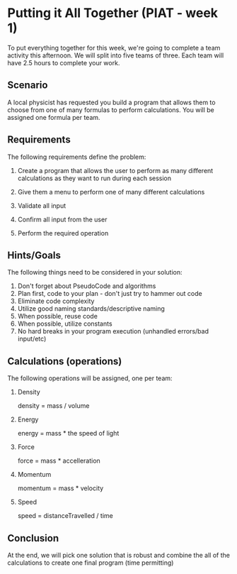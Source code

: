 # Putting it All Together (PIAT - week 1)

To put everything together for this week, we're going to complete a team activity this afternoon.  We will split into five teams of three.  Each team will have 2.5 hours to complete your work.

## Scenario

A local physicist has requested you build a program that allows them to choose from one of many formulas to perform calculations.  You will be assigned one formula per team.  

## Requirements

The following requirements define the problem:

1. Create a program that allows the user to perform as many different calculations as they want to run during each session    

1. Give them a menu to perform one of many different calculations  
  
1. Validate all input  

1. Confirm all input from the user  

1. Perform the required operation  

## Hints/Goals

The following things need to be considered in your solution:

1. Don't forget about PseudoCode and algorithms  
1. Plan first, code to your plan - don't just try to hammer out code  
1. Eliminate code complexity  
1. Utilize good naming standards/descriptive naming
1. When possible, reuse code  
1. When possible, utilize constants
1. No hard breaks in your program execution (unhandled errors/bad input/etc)  

## Calculations (operations)

The following operations will be assigned, one per team:

1. Density

    density = mass / volume

1. Energy 

    energy = mass * the speed of light

1. Force

    force = mass * accelleration

1. Momentum

    momentum = mass * velocity

1. Speed

    speed = distanceTravelled / time

## Conclusion

At the end, we will pick one solution that is robust and combine the all of the calculations to create one final program (time permitting)




